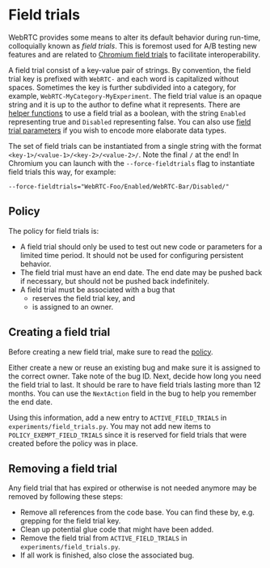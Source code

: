 <!-- go/cmark -->
<!--* freshness: {owner: 'lndmrk' reviewed: '2022-06-23'} *-->

# Field trials

WebRTC provides some means to alter its default behavior during run-time,
colloquially known as *field trials*. This is foremost used for A/B testing new
features and are related to
[Chromium field trials](https://chromium.googlesource.com/chromium/src/+/main/testing/variations/README.md)
to facilitate interoperability.

A field trial consist of a key-value pair of strings. By convention, the field
trial key is prefixed with `WebRTC-` and each word is capitalized without
spaces. Sometimes the key is further subdivided into a category, for example,
`WebRTC-MyCategory-MyExperiment`. The field trial value is an opaque string and
it is up to the author to define what it represents. There are
[helper functions](https://webrtc.googlesource.com/src/+/refs/heads/main/api/field_trials_view.h)
to use a field trial as a boolean, with the string `Enabled` representing true
and `Disabled` representing false. You can also use
[field trial parameters](https://webrtc.googlesource.com/src/+/refs/heads/main/rtc_base/experiments/field_trial_parser.h)
if you wish to encode more elaborate data types.

The set of field trials can be instantiated from a single string with the format
`<key-1>/<value-1>/<key-2>/<value-2>/`. Note the final `/` at the end! In
Chromium you can launch with the `--force-fieldtrials` flag to instantiate field
trials this way, for example:

```
--force-fieldtrials="WebRTC-Foo/Enabled/WebRTC-Bar/Disabled/"
```

## Policy

The policy for field trials is:

-   A field trial should only be used to test out new code or parameters for a
    limited time period. It should not be used for configuring persistent
    behavior.
-   The field trial must have an end date. The end date may be pushed back if
    necessary, but should not be pushed back indefinitely.
-   A field trial must be associated with a bug that
    -   reserves the field trial key, and
    -   is assigned to an owner.

## Creating a field trial

Before creating a new field trial, make sure to read the [policy](#policy).

Either create a new or reuse an existing bug and make sure it is assigned to the
correct owner. Take note of the bug ID. Next, decide how long you need the field
trial to last. It should be rare to have field trials lasting more than 12
months. You can use the `NextAction` field in the bug to help you remember the
end date.

Using this information, add a new entry to `ACTIVE_FIELD_TRIALS` in
`experiments/field_trials.py`. You may not add new items to
`POLICY_EXEMPT_FIELD_TRIALS` since it is reserved for field trials that were
created before the policy was in place.

## Removing a field trial

Any field trial that has expired or otherwise is not needed anymore may be
removed by following these steps:

-   Remove all references from the code base. You can find these by, e.g.
    grepping for the field trial key.
-   Clean up potential glue code that might have been added.
-   Remove the field trial from `ACTIVE_FIELD_TRIALS` in
    `experiments/field_trials.py`.
-   If all work is finished, also close the associated bug.
